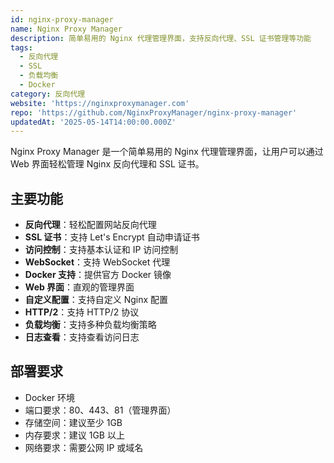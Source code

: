 ```yaml
---
id: nginx-proxy-manager
name: Nginx Proxy Manager
description: 简单易用的 Nginx 代理管理界面，支持反向代理、SSL 证书管理等功能
tags:
  - 反向代理
  - SSL
  - 负载均衡
  - Docker
category: 反向代理
website: 'https://nginxproxymanager.com'
repo: 'https://github.com/NginxProxyManager/nginx-proxy-manager'
updatedAt: '2025-05-14T14:00:00.000Z'
---
```


Nginx Proxy Manager 是一个简单易用的 Nginx 代理管理界面，让用户可以通过 Web 界面轻松管理 Nginx 反向代理和 SSL 证书。

## 主要功能

- **反向代理**：轻松配置网站反向代理
- **SSL 证书**：支持 Let's Encrypt 自动申请证书
- **访问控制**：支持基本认证和 IP 访问控制
- **WebSocket**：支持 WebSocket 代理
- **Docker 支持**：提供官方 Docker 镜像
- **Web 界面**：直观的管理界面
- **自定义配置**：支持自定义 Nginx 配置
- **HTTP/2**：支持 HTTP/2 协议
- **负载均衡**：支持多种负载均衡策略
- **日志查看**：支持查看访问日志

## 部署要求

- Docker 环境
- 端口要求：80、443、81（管理界面）
- 存储空间：建议至少 1GB
- 内存要求：建议 1GB 以上
- 网络要求：需要公网 IP 或域名 